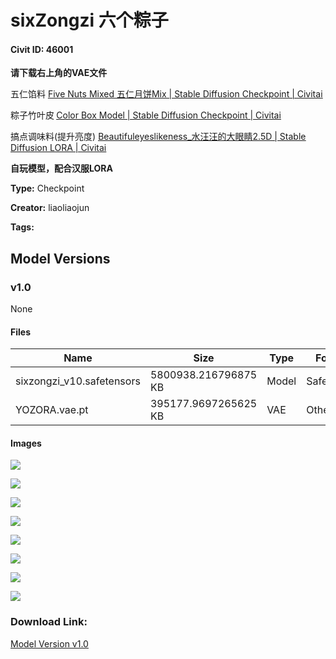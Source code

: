 # sixZongzi 六个粽子

#### Civit ID: 46001

<p><strong>请下载右上角的VAE文件</strong></p><p>五仁馅料 <a target="_blank" rel="ugc" href="https://civitai.com/models/21409/five-nuts-mixed-mix"><u>Five Nuts Mixed 五仁月饼Mix | Stable Diffusion Checkpoint | Civitai</u></a></p><p>粽子竹叶皮<strong> </strong><a target="_blank" rel="ugc" href="https://civitai.com/models/21200/color-box-model"><u>Color Box Model | Stable Diffusion Checkpoint | Civitai</u></a></p><p>搞点调味料(提升亮度) <a target="_blank" rel="ugc" href="https://civitai.com/models/16335/beautifuleyeslikeness25d"><u>Beautifuleyeslikeness_水汪汪的大眼睛2.5D | Stable Diffusion LORA | Civitai</u></a></p><p><strong>自玩模型，配合汉服LORA</strong></p>

**Type:** Checkpoint

**Creator:** liaoliaojun

**Tags:** 

## Model Versions

### v1.0

None

#### Files

| Name | Size | Type | Format | Download Url | AutoV1 | AutoV2 | SHA256 | CRC32 | BLAKE3 |
| --- | --- | --- | --- | --- | --- | --- | --- | --- | --- |
| sixzongzi_v10.safetensors | 5800938.216796875 KB | Model | SafeTensor | https://civitai.com/api/download/models/50620 | C7B25606 | 5518E73F21 | 5518E73F21016C27D4B3325E47F0843DF104508B96309F1840DDBD63DB4B0B8C | 05141131 | 90835D13DD1B9ED2CC3560963BD0B6B07C0679B1D5D545ADD472E648564E4134 |
| YOZORA.vae.pt | 395177.9697265625 KB | VAE | Other | https://civitai.com/api/download/models/50620?type=VAE&format=Other | 9F45927E | DF3C506E51 | DF3C506E51B7EE1D7B5A6A2BB7142D47D488743C96AA778AFB0F53A2CDC2D38D | CDC8E084 | 1C1C17EC74EB5758F1F85BADDA885C2A2B07B9F0A81B6420AC3ABF2BB06FD2C1 |

#### Images

<p><img src="https://image.civitai.com/xG1nkqKTMzGDvpLrqFT7WA/282966ab-0ede-4116-8d01-e95fe31593f2/width=450/692991.jpeg" /></p>

<p><img src="https://image.civitai.com/xG1nkqKTMzGDvpLrqFT7WA/817fa2d2-eb27-4605-b85c-b640f3ec5255/width=450/692995.jpeg" /></p>

<p><img src="https://image.civitai.com/xG1nkqKTMzGDvpLrqFT7WA/4079425e-8443-41ee-93a2-c436db6b835d/width=450/692987.jpeg" /></p>

<p><img src="https://image.civitai.com/xG1nkqKTMzGDvpLrqFT7WA/1ecfa550-7151-41ea-b288-a5f8c668537b/width=450/692992.jpeg" /></p>

<p><img src="https://image.civitai.com/xG1nkqKTMzGDvpLrqFT7WA/407df07d-8139-4dff-85cf-577834752514/width=450/692990.jpeg" /></p>

<p><img src="https://image.civitai.com/xG1nkqKTMzGDvpLrqFT7WA/0a5c5d11-a65a-4492-929d-2411c9150217/width=450/692988.jpeg" /></p>

<p><img src="https://image.civitai.com/xG1nkqKTMzGDvpLrqFT7WA/a503e037-66b6-4852-b54d-99c2f168d28a/width=450/692994.jpeg" /></p>

<p><img src="https://image.civitai.com/xG1nkqKTMzGDvpLrqFT7WA/99b06f5d-f4e7-4492-54f5-90b0484ac700/width=450/544334.jpeg" /></p>

### Download Link:

[Model Version v1.0](https://civitai.com/api/download/models/50620)

